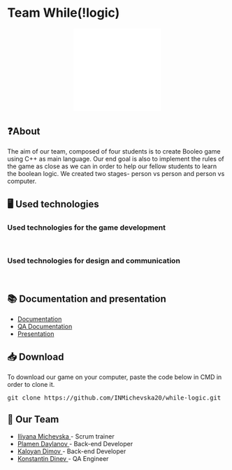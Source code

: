 # Team While(!logic)

<p align = "center">
    <img src = "Design/Logo-v2.png" alt="logo" width=200px/>
</p>

## ❓About
<p>The aim of our team, composed of four students is to create Booleo game using C++ as main language. Our end goal is also to implement the rules of the game as close as we can in order to help our fellow students to learn the boolean logic. We created two stages- person vs person and person vs computer.</p>

## 🖥️ Used technologies
### Used technologies for the game development
<p align="left">
    <img src="" alt="" width=48px />
</p>

### Used technologies for design and communication
<p align="left">
    <img src="" alt="" width=48px />
</p>


## 📚 Documentation and presentation
- [Documentation]()
- [QA Documentation]()
- [Presentation]()

## 📥 Download
<p> To download our game on your computer, paste the code below in CMD in order to clone it.</p>
<pre>git clone https://github.com/INMichevska20/while-logic.git</pre>

## 🧒 Our Team
- <a href = "https://github.com/INMichevska20"> Iliyana Michevska </a> - Scrum trainer
- <a href = "https://github.com/PRDaylanov20"> Plamen Daylanov </a> - Back-end Developer
- <a href = "https://github.com/KHDimov20"> Kaloyan Dimov </a> - Back-end Developer
- <a href = "https://github.com/KKDinev20"> Konstantin Dinev </a> - QA Engineer
